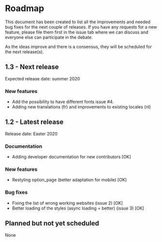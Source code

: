 # Roadmap
This document has been created to list all the improvements and needed bug fixes for the next couple of releases.
If you have any requests for a new feature, please file them first in the issue tab where we can discuss and everyone else
can participate in the debate.

As the ideas improve and there is a consensus, they will be scheduled for the next release(s).

## 1.3 - Next release
Expected release date: summer 2020
### New features
* Add the possibility to have different fonts issue #4.
* Adding new translations (fr) and improvements to existing locales (nl)


## 1.2 - Latest release
Release date: Easter 2020
### Documentation
* Adding developer documentation for new contributors [OK]

### New features
* Restyling option_page (better adaptation for mobile) [OK]

### Bug fixes
* Fixing the list of wrong working websites (issue 2) [OK]
* Better loading of the styles (async loading = better)  (issue 3) [OK]

## Planned but not yet scheduled
None

